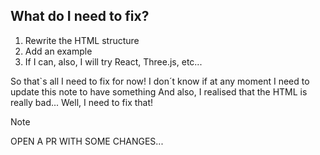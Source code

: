 ## What do I need to fix?

1. Rewrite the HTML structure
2. Add an example
3. If I can, also, I will try React, Three.js, etc...

So that`s all I need to fix for now!
I don´t know if at any moment I need to update this note to have something
And also, I realised that the HTML is really bad...
Well, I need to fix that!

> [!NOTE]
> OPEN A PR WITH SOME CHANGES...
